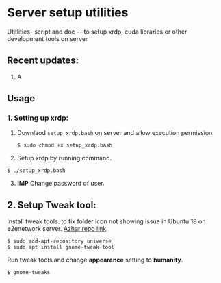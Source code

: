 # Server setup utilities
Utitlities- script and doc -- to setup xrdp, cuda libraries or other development tools on server

## Recent updates:

1. A
## Usage

### 1. Setting up xrdp:

1. Downlaod `setup_xrdp.bash` on server and allow execution permission.
   ```
   $ sudo chmod +x setup_xrdp.bash
   ```
   
2. Setup xrdp by running command.
  ```
  $ ./setup_xrdp.bash
  ```
3. **IMP** Change password of user. 


## 2. Setup Tweak tool:

Install tweak tools: to fix folder icon not showing issue in Ubuntu 18 on e2enetwork server. [Azhar repo link](https://github.com/azroddin123/Setup_Learn/blob/master/Ubuntu%20Issues.)

```
$ sudo add-apt-repository universe
$ sudo apt install gnome-tweak-tool
```

Run tweak tools and change **appearance** setting to **humanity**.

```
$ gnome-tweaks
```
